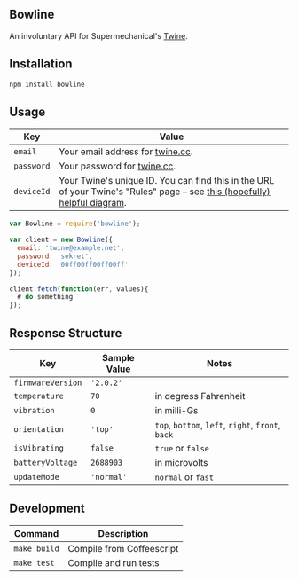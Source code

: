 Bowline
-------

An involuntary API for Supermechanical's [Twine][0].


## Installation

```bash
npm install bowline
```


## Usage

Key        | Value
---        | -----
`email`    | Your email address for [twine.cc][1].
`password` | Your password for [twine.cc][1].
`deviceId` | Your Twine's unique ID. You can find this in the URL of your Twine's "Rules" page – see [this (hopefully) helpful diagram][2].

[0]: http://supermechanical.com/twine/
[1]: https://twine.cc/login
[2]: http://cl.ly/TeNO/Screen_Shot_2014-01-30_at_12.40.48_PM.jpg

```javascript
var Bowline = require('bowline');

var client = new Bowline({
  email: 'twine@example.net',
  password: 'sekret',
  deviceId: '00ff00ff00ff00ff'
});

client.fetch(function(err, values){
  # do something
});
```


## Response Structure

Key               | Sample Value | Notes
---               | ------------ | -----
`firmwareVersion` | `'2.0.2'`    |
`temperature`     | `70`         | in degress Fahrenheit
`vibration`       | `0`          | in milli-Gs
`orientation`     | `'top'`      | `top`, `bottom`, `left`, `right`, `front`, `back`
`isVibrating`     | `false`      | `true` or `false`
`batteryVoltage`  | `2688903`    | in microvolts
`updateMode`      | `'normal'`   | `normal` or `fast`


## Development

Command      | Description
-------      | ------------
`make build` | Compile from Coffeescript
`make test`  | Compile and run tests

